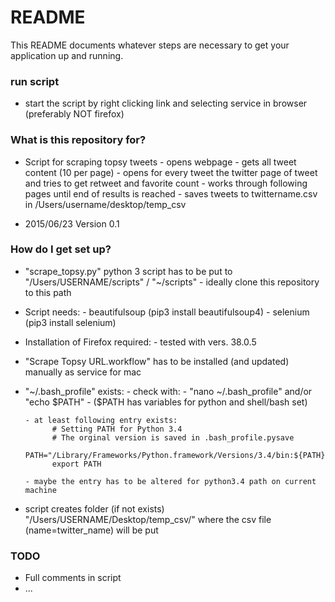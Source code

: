 # README #

This README documents whatever steps are necessary to get your application up and running.

### run script ###

* start the script by right clicking link and selecting service in browser (preferably NOT firefox)

### What is this repository for? ###

* Script for scraping topsy tweets
      - opens webpage
      - gets all tweet content (10 per page)
      - opens for every tweet the twitter page of tweet and tries to get retweet and favorite count
      - works through following pages until end of results is reached
      - saves tweets to twittername.csv in /Users/username/desktop/temp_csv

     

* 2015/06/23 Version 0.1

### How do I get set up? ###

* "scrape_topsy.py" python 3 script has to be put to "/Users/USERNAME/scripts" / "~/scripts"
      - ideally clone this repository to this path

* Script needs:
      - beautifulsoup   (pip3 install beautifulsoup4)
      - selenium	(pip3 install selenium)

* Installation of Firefox required:
      - tested with vers. 38.0.5

* "Scrape Topsy URL.workflow" has to be installed (and updated) manually as service for mac

* "~/.bash_profile" exists:
      - check with:
      - "nano ~/.bash_profile" and/or "echo $PATH"
      - ($PATH has variables for python and shell/bash set)

      - at least following entry exists:
            # Setting PATH for Python 3.4
            # The orginal version is saved in .bash_profile.pysave
            PATH="/Library/Frameworks/Python.framework/Versions/3.4/bin:${PATH}"
            export PATH
            
      - maybe the entry has to be altered for python3.4 path on current machine

* script creates folder (if not exists) "/Users/USERNAME/Desktop/temp_csv/" where the csv file (name=twitter_name) will be put

### TODO ###

* Full comments in script
* ...
